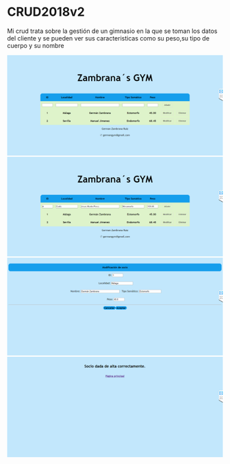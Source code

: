 # CRUD2018v2

Mi crud trata sobre la gestión de un gimnasio en la que se toman los datos del cliente y se pueden ver sus caracteristicas como su peso,su tipo de cuerpo y su nombre 

<img src="crud2018/4.PNG">

<img src="crud2018/3.PNG">

<img src="crud2018/2.PNG">

<img src="crud2018/1.PNG">

